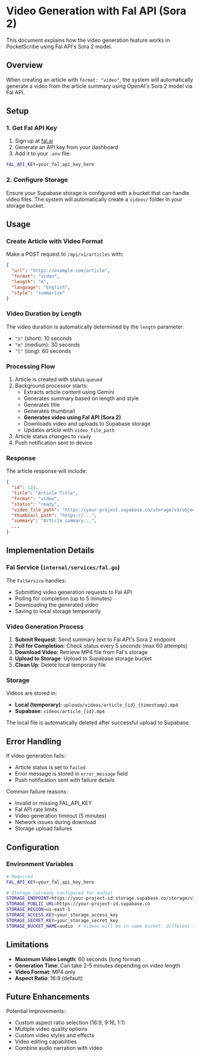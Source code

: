 # Video Generation with Fal API (Sora 2)

This document explains how the video generation feature works in PocketScribe using Fal API's Sora 2 model.

## Overview

When creating an article with `format: "video"`, the system will automatically generate a video from the article summary using OpenAI's Sora 2 model via Fal API.

## Setup

### 1. Get Fal API Key

1. Sign up at [fal.ai](https://fal.ai)
2. Generate an API key from your dashboard
3. Add it to your `.env` file:

```bash
FAL_API_KEY=your_fal_api_key_here
```

### 2. Configure Storage

Ensure your Supabase storage is configured with a bucket that can handle video files. The system will automatically create a `videos/` folder in your storage bucket.

## Usage

### Create Article with Video Format

Make a POST request to `/api/v1/articles` with:

```json
{
  "url": "https://example.com/article",
  "format": "video",
  "length": "m",
  "language": "English",
  "style": "summarize"
}
```

### Video Duration by Length

The video duration is automatically determined by the `length` parameter:

- `"s"` (short): 10 seconds
- `"m"` (medium): 30 seconds
- `"l"` (long): 60 seconds

### Processing Flow

1. Article is created with status `queued`
2. Background processor starts:
   - Extracts article content using Gemini
   - Generates summary based on length and style
   - Generates title
   - Generates thumbnail
   - **Generates video using Fal API (Sora 2)**
   - Downloads video and uploads to Supabase storage
   - Updates article with `video_file_path`
3. Article status changes to `ready`
4. Push notification sent to device

### Response

The article response will include:

```json
{
  "id": 123,
  "title": "Article Title",
  "format": "video",
  "status": "ready",
  "video_file_path": "https://your-project.supabase.co/storage/v1/object/public/audio/videos/article_123.mp4",
  "thumbnail_path": "https://...",
  "summary": "Article summary...",
  ...
}
```

## Implementation Details

### Fal Service (`internal/services/fal.go`)

The `FalService` handles:
- Submitting video generation requests to Fal API
- Polling for completion (up to 5 minutes)
- Downloading the generated video
- Saving to local storage temporarily

### Video Generation Process

1. **Submit Request**: Send summary text to Fal API's Sora 2 endpoint
2. **Poll for Completion**: Check status every 5 seconds (max 60 attempts)
3. **Download Video**: Retrieve MP4 file from Fal's storage
4. **Upload to Storage**: Upload to Supabase storage bucket
5. **Clean Up**: Delete local temporary file

### Storage

Videos are stored in:
- **Local (temporary)**: `uploads/videos/article_{id}_{timestamp}.mp4`
- **Supabase**: `videos/article_{id}.mp4`

The local file is automatically deleted after successful upload to Supabase.

## Error Handling

If video generation fails:
- Article status is set to `failed`
- Error message is stored in `error_message` field
- Push notification sent with failure details

Common failure reasons:
- Invalid or missing FAL_API_KEY
- Fal API rate limits
- Video generation timeout (5 minutes)
- Network issues during download
- Storage upload failures

## Configuration

### Environment Variables

```bash
# Required
FAL_API_KEY=your_fal_api_key_here

# Storage (already configured for audio)
STORAGE_ENDPOINT=https://your-project-id.storage.supabase.co/storage/v1/s3
STORAGE_PUBLIC_URL=https://your-project-id.supabase.co
STORAGE_REGION=us-east-1
STORAGE_ACCESS_KEY=your_storage_access_key
STORAGE_SECRET_KEY=your_storage_secret_key
STORAGE_BUCKET_NAME=audio  # Videos will be in same bucket, different folder
```

## Limitations

- **Maximum Video Length**: 60 seconds (long format)
- **Generation Time**: Can take 2-5 minutes depending on video length
- **Video Format**: MP4 only
- **Aspect Ratio**: 16:9 (default)

## Future Enhancements

Potential improvements:
- Custom aspect ratio selection (16:9, 9:16, 1:1)
- Multiple video quality options
- Custom video styles and effects
- Video editing capabilities
- Combine audio narration with video
